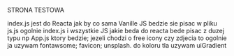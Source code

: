 STRONA TESTOWA


index.js jest do Reacta jak by co sama Vanille JS bedzie sie pisac w pliku js.js ogolnie index.js i wszystkie JS jakie beda do reacta bede pisac z duzej typu np App.js ktory bedzie;
jezeli chodzi o free icony czy zdjecia to ogolnie ja uzywam fontawsome; favicon; unsplash.
do koloru tla uzywam uiGradient
